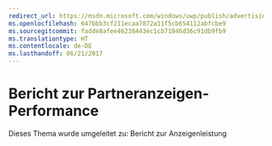 ```yaml
---
redirect_url: https://msdn.microsoft.com/windows/uwp/publish/advertising-performance-report
ms.openlocfilehash: 647bbb3cf211ecaa7872a11f5cb654112abfcbe9
ms.sourcegitcommit: fadde8afee46238443ec1cb71846d36c91db9fb9
ms.translationtype: HT
ms.contentlocale: de-DE
ms.lasthandoff: 06/21/2017
---
```

# <a name="affiliates-performance-report"></a>Bericht zur Partneranzeigen-Performance

Dieses Thema wurde umgeleitet zu: Bericht zur Anzeigenleistung
 
